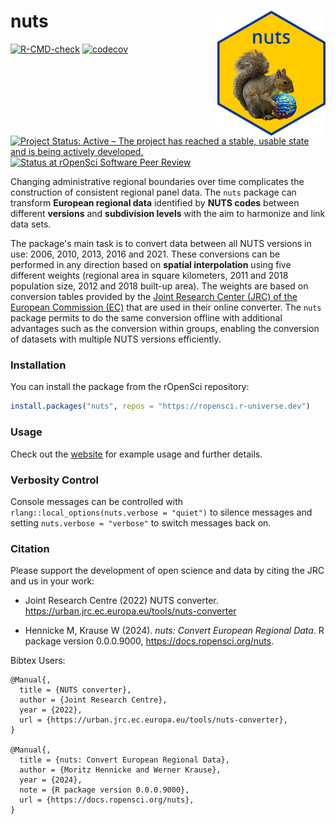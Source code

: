 # nuts <img src="man/figures/logo.png" align="right" height="200"/>

  <!-- badges: start -->
  [![R-CMD-check](https://github.com/ropensci/nuts/actions/workflows/R-CMD-check.yaml/badge.svg)](https://github.com/ropensci/nuts/actions/workflows/R-CMD-check.yaml)
  [![codecov](https://codecov.io/gh/AAoritz/nuts/graph/badge.svg?token=UXSUFJOD2U)](https://codecov.io/gh/AAoritz/nuts)
  [![Project Status: Active – The project has reached a stable, usable state and is being actively developed.](https://www.repostatus.org/badges/latest/active.svg)](https://www.repostatus.org/#active)
  [![Status at rOpenSci Software Peer Review](https://badges.ropensci.org/155_status.svg)](https://github.com/ropensci/software-review/issues/623)
  <!-- badges: end -->

Changing administrative regional boundaries over time complicates the construction of consistent regional panel data. The `nuts` package can transform **European regional data** identified by **NUTS codes** between different **versions** and **subdivision levels** with the aim to harmonize and link data sets. 

The package's main task is to convert data between all NUTS versions in use: 2006, 2010, 2013, 2016 and 2021. These conversions can be performed in any direction based on **spatial interpolation** using five different weights (regional area in square kilometers, 2011 and 2018 population size, 2012 and 2018 built-up area). The weights are based on conversion tables provided by the [Joint Research Center (JRC) of the European Commission (EC)](https://urban.jrc.ec.europa.eu/tools/nuts-converter) that are used in their online converter. The `nuts` package permits to do the same conversion offline with additional advantages such as the conversion within groups, enabling the conversion of datasets with multiple NUTS versions efficiently.

### Installation

You can install the package from the rOpenSci repository:

``` r
install.packages("nuts", repos = "https://ropensci.r-universe.dev")
```

### Usage

Check out the [website](https://docs.ropensci.org/nuts) for example usage and further details.

### Verbosity Control

Console messages can be controlled with `rlang::local_options(nuts.verbose = "quiet")` to silence messages and setting `nuts.verbose = "verbose"` to switch messages back on.


### Citation

Please support the development of open science and data by citing the JRC and us in your work:

-   Joint Research Centre (2022) NUTS converter. <https://urban.jrc.ec.europa.eu/tools/nuts-converter>

-   Hennicke M, Krause W (2024). _nuts: Convert European Regional Data_. R package version 0.0.0.9000, <https://docs.ropensci.org/nuts>.


Bibtex Users:

```         
@Manual{,
  title = {NUTS converter},
  author = {Joint Research Centre},
  year = {2022},
  url = {https://urban.jrc.ec.europa.eu/tools/nuts-converter},
}

@Manual{,
  title = {nuts: Convert European Regional Data},
  author = {Moritz Hennicke and Werner Krause},
  year = {2024},
  note = {R package version 0.0.0.9000},
  url = {https://docs.ropensci.org/nuts},
}
```

